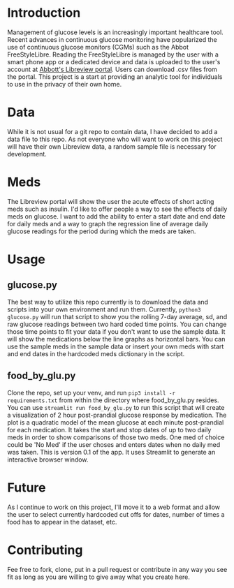 # Introduction
Management of glucose levels is an increasingly important healthcare tool. Recent advances in continuous glucose monitoring have popularized the use of continuous glucose monitors (CGMs) such as the Abbot FreeStyleLibre. Reading the FreeStyleLibre is managed by the user with a smart phone app or a dedicated device and data is uploaded to the user's account at [Abbott's Libreview portal](https://www.libreview.com). Users can download .csv files from the portal. This project is a start at providing an analytic tool for individuals to use in the privacy of their own home.

# Data
While it is not usual for a git repo to contain data, I have decided to add a data file to this repo. As not everyone who will want to work on this project will have their own Libreview data, a random sample file is necessary for development.

# Meds
The Libreview portal will show the user the acute effects of short acting meds such as insulin. I'd like to offer people a way to see the effects of daily meds on glucose. I want to add the ability to enter a start date and end date for daily meds and a way to graph the regression line of average daily glucose readings for the period during which the meds are taken.

# Usage
## glucose.py
The best way to utilize this repo currently is to download the data and scripts into your own environment and run them. Currently, `python3 glucose.py` will run that script to show you the rolling 7-day average, sd, and raw glucose readings between two hard coded time points. You can change those time points to fit your data if you don't want to use the sample data. It will show the medications below the line graphs as horizontal bars. You can use the sample meds in the sample data or insert your own meds with start and end dates in the hardcoded meds dictionary in the script.

## food_by_glu.py
Clone the repo, set up your venv, and run `pip3 install -r requirements.txt` from within the directory where food_by_glu.py resides.
You can use `streamlit run food_by_glu.py` to run this script that will create a visualization of 2 hour post-prandial glucose response by medication. The plot is a quadratic model of the mean glucose at each minute post-prandial for each medication. It takes the start and stop dates of up to two daily meds in order to show comparisons of those two meds. One med of choice could be 'No Med' if the user choses and enters dates when no daily med was taken. This is version 0.1 of the app. It uses Streamlit to generate an interactive browser window.

# Future
As I continue to work on this project, I'll move it to a web format and allow the user to select currently hardcoded cut offs for dates, number of times a food has to appear in the dataset, etc.

# Contributing
Fee free to fork, clone, put in a pull request or contribute in any way you see fit as long as you are willing to give away what you create here.
